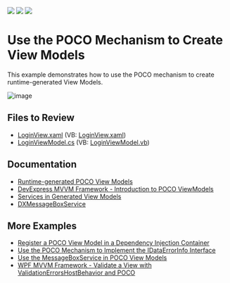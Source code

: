 <!-- default badges list -->
![](https://img.shields.io/endpoint?url=https://codecentral.devexpress.com/api/v1/VersionRange/128658405/22.2.2%2B)
[![](https://img.shields.io/badge/Open_in_DevExpress_Support_Center-FF7200?style=flat-square&logo=DevExpress&logoColor=white)](https://supportcenter.devexpress.com/ticket/details/E5167)
[![](https://img.shields.io/badge/📖_How_to_use_DevExpress_Examples-e9f6fc?style=flat-square)](https://docs.devexpress.com/GeneralInformation/403183)
<!-- default badges end -->

# Use the POCO Mechanism to Create View Models

This example demonstrates how to use the POCO mechanism to create runtime-generated View Models.

![image](https://user-images.githubusercontent.com/65009440/224944213-24928046-0fdf-4c3e-8a4f-3650d5d208a8.png)

## Files to Review

* [LoginView.xaml](./CS/View/LoginView.xaml) (VB: [LoginView.xaml](./VB/View/LoginView.xaml))
* [LoginViewModel.cs](./CS/ViewModel/LoginViewModel.cs) (VB: [LoginViewModel.vb](./VB/ViewModel/LoginViewModel.vb))

## Documentation

* [Runtime-generated POCO View Models](https://docs.devexpress.com/WPF/17352/mvvm-framework/viewmodels/runtime-generated-poco-viewmodels)
* [DevExpress MVVM Framework - Introduction to POCO ViewModels](https://community.devexpress.com/blogs/wpf/archive/2013/12/04/devexpress-mvvm-framework-introduction-to-poco-viewmodels.aspx)
* [Services in Generated View Models](https://docs.devexpress.com/WPF/17447/mvvm-framework/services/services-in-generated-view-models)
* [DXMessageBoxService](https://docs.devexpress.com/WPF/17415/mvvm-framework/services/predefined-set/message-box-services/dxmessageboxservice)

## More Examples

* [Register a POCO View Model in a Dependency Injection Container](https://github.com/DevExpress-Examples/wpf-mvvm-framework-register-poco-type-in-dependency-injection-container)
* [Use the POCO Mechanism to Implement the IDataErrorInfo Interface](https://github.com/DevExpress-Examples/how-to-use-the-poco-mechanism-to-implement-the-idataerrorinfo-interface-e5151)
* [Use the MessageBoxService in POCO View Models](https://github.com/DevExpress-Examples/how-to-use-messageboxservice-in-poco-view-models-t144023)
* [WPF MVVM Framework - Validate a View with ValidationErrorsHostBehavior and POCO](https://github.com/DevExpress-Examples/wpf-mvvm-framework-validate-ui-container-with-validationerrorshostbehavior-and-poco)
